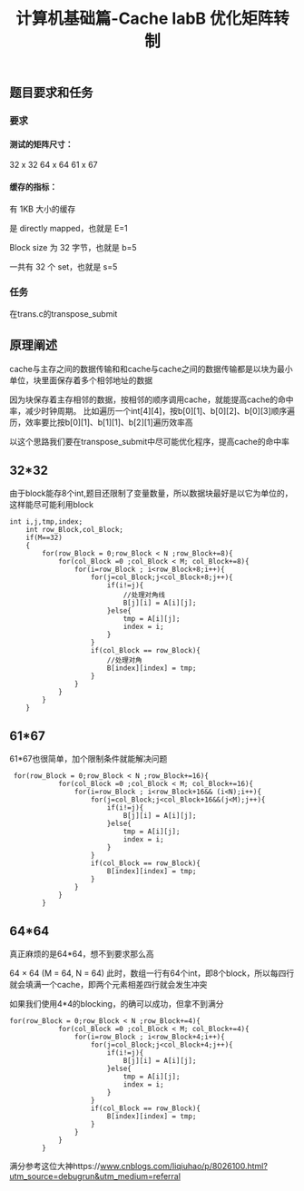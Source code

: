 ﻿---
layout: page
title: 计算机基础篇-Cache labB 优化矩阵转制
category: 
    - blogs
---

## 题目要求和任务

### 要求

#### 测试的矩阵尺寸：

32 x 32
64 x 64
61 x 67

#### 缓存的指标：

有 1KB 大小的缓存

是 directly mapped，也就是 E=1

Block size 为 32 字节，也就是 b=5

一共有 32 个 set，也就是 s=5

### 任务

在trans.c的transpose_submit

## 原理阐述
cache与主存之间的数据传输和和cache与cache之间的数据传输都是以块为最小单位，块里面保存着多个相邻地址的数据

因为块保存着主存相邻的数据，按相邻的顺序调用cache，就能提高cache的命中率，减少时钟周期。
比如遍历一个int[4][4]，按b[0][1]、b[0][2]、b[0][3]顺序遍历，效率要比按b[0][1]、b[1][1]、b[2][1]遍历效率高

以这个思路我们要在transpose_submit中尽可能优化程序，提高cache的命中率
## 32*32
由于block能存8个int,题目还限制了变量数量，所以数据块最好是以它为单位的，这样能尽可能利用block
```
int i,j,tmp,index;
    int row_Block,col_Block;
    if(M==32)
    {
        for(row_Block = 0;row_Block < N ;row_Block+=8){
            for(col_Block =0 ;col_Block < M; col_Block+=8){
                for(i=row_Block ; i<row_Block+8;i++){
                    for(j=col_Block;j<col_Block+8;j++){
                        if(i!=j){
                            //处理对角线
                            B[j][i] = A[i][j];
                        }else{
                            tmp = A[i][j];                 
                            index = i;
                        }
                    }
                    if(col_Block == row_Block){
                        //处理对角             
                        B[index][index] = tmp;
                    }
                }
            }
        }
    }
```
## 61*67
61*67也很简单，加个限制条件就能解决问题
```
 for(row_Block = 0;row_Block < N ;row_Block+=16){
            for(col_Block =0 ;col_Block < M; col_Block+=16){
                for(i=row_Block ; i<row_Block+16&& (i<N);i++){
                    for(j=col_Block;j<col_Block+16&&(j<M);j++){
                        if(i!=j){
                            B[j][i] = A[i][j];
                        }else{
                            tmp = A[i][j];                 
                            index = i;
                        }
                    }
                    if(col_Block == row_Block){             
                        B[index][index] = tmp;
                    }
                }
            }
        }
```

## 64*64
真正麻烦的是64*64，想不到要求那么高

64 × 64 (M = 64, N = 64)
此时，数组一行有64个int，即8个block，所以每四行就会填满一个cache，即两个元素相差四行就会发生冲突

如果我们使用4*4的blocking，的确可以成功，但拿不到满分
```
for(row_Block = 0;row_Block < N ;row_Block+=4){
            for(col_Block =0 ;col_Block < M; col_Block+=4){
                for(i=row_Block ; i<row_Block+4;i++){
                    for(j=col_Block;j<col_Block+4;j++){
                        if(i!=j){
                            B[j][i] = A[i][j];
                        }else{
                            tmp = A[i][j];                  
                            index = i;
                        }
                    }
                    if(col_Block == row_Block){             
                        B[index][index] = tmp;
                    }
                }
            }
        }
```
满分参考这位大神https://www.cnblogs.com/liqiuhao/p/8026100.html?utm_source=debugrun&utm_medium=referral